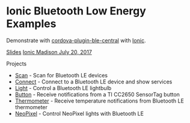 # Ionic Bluetooth Low Energy Examples

Demonstrate with [cordova-plugin-ble-central](https://github.com/don/cordova-plugin-ble-central) with [Ionic](https://ionic.io).

[Slides](http://don.github.io/slides/2017-07-20-ionic-madison/#/1)
[Ionic Madison July 20, 2017](https://www.meetup.com/Ionic-Madison/events/241516046/)

Projects 
 * [Scan](/scan) - Scan for Bluetooth LE devices
 * [Connect](/connect) - Connect to a Bluetooth LE device and show services
 * [Light](/light) - Control a Bluetooth LE lightbulb
 * [Button](/button) - Receive notifications from a TI CC2650 SensorTag button 
 * [Thermometer](/thermometer) - Receive temperature notifications from Bluetooth LE thermometer
 * [NeoPixel](/neopixel) - Control NeoPixel lights with Bluetooth LE

 